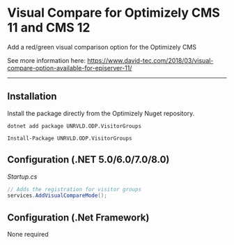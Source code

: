 # Visual Compare for Optimizely CMS 11 and CMS 12
Add a red/green visual comparison option for the Optimizely CMS

See more information here: https://www.david-tec.com/2018/03/visual-compare-option-available-for-episerver-11/

----

## Installation

Install the package directly from the Optimizely Nuget repository.

``` 
dotnet add package UNRVLD.ODP.VisitorGroups
```
```
Install-Package UNRVLD.ODP.VisitorGroups
```

## Configuration (.NET 5.0/6.0/7.0/8.0)

*Startup.cs*
``` c#
// Adds the registration for visitor groups
services.AddVisualCompareMode();
```

## Configuration (.Net Framework)

None required

